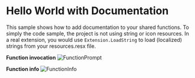 ﻿# Hello World with Documentation

This sample shows how to add documentation to your shared functions. To simply the code sample, the project is not using string or icon resources. In a real extension, you would use `Extension.LoadString` to load (localized) strings from your resources.resx file.

**Function invocation**
![FunctionPrompt](../../blobs/helloWorldWithDocs.png "Hello world with docs prompt")

**Function info**
![FunctionInfo](../../blobs/helloWorldWithDocsInfo.png "Hello world with docs function info")
